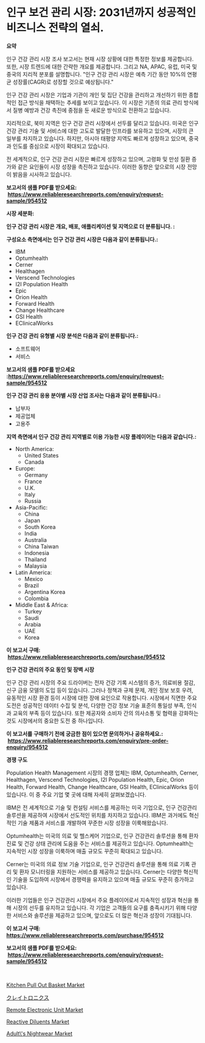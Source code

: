 <p><h1>인구 보건 관리 시장: 2031년까지 성공적인 비즈니스 전략의 열쇠.</h1></p><p><strong>요약</strong></p>
<p><p>인구 건강 관리 시장 조사 보고서는 현재 시장 상황에 대한 특정한 정보를 제공합니다. 또한, 시장 트렌드에 대한 간략한 개요를 제공합니다. 그리고 NA, APAC, 유럽, 미국 및 중국의 지리적 분포를 설명합니다. "인구 건강 관리 시장은 예측 기간 동안 10%의 연평균 성장률(CAGR)로 성장할 것으로 예상됩니다."</p><p>인구 건강 관리 시장은 기업과 기관이 개인 및 집단 건강을 관리하고 개선하기 위한 종합적인 접근 방식을 채택하는 추세를 보이고 있습니다. 이 시장은 기존의 의료 관리 방식에서 질병 예방과 건강 촉진에 중점을 둔 새로운 방식으로 전환하고 있습니다.</p><p>지리적으로, 북미 지역은 인구 건강 관리 시장에서 선두를 달리고 있습니다. 미국은 인구 건강 관리 기술 및 서비스에 대한 고도로 발달한 인프라를 보유하고 있으며, 시장의 큰 일부를 차지하고 있습니다. 하지만, 아시아 태평양 지역도 빠르게 성장하고 있으며, 중국과 인도를 중심으로 시장이 확대되고 있습니다.</p><p>전 세계적으로, 인구 건강 관리 시장은 빠르게 성장하고 있으며, 고령화 및 만성 질환 증가와 같은 요인들이 시장 성장을 촉진하고 있습니다. 이러한 동향은 앞으로의 시장 전망이 밝음을 시사하고 있습니다.</p></p>
<p><strong>보고서의 샘플 PDF를 받으세요: &nbsp;<a href="https://www.reliableresearchreports.com/enquiry/request-sample/954512">https://www.reliableresearchreports.com/enquiry/request-sample/954512</a></strong></p>
<p><strong>시장 세분화:</strong></p>
<p><strong> 인구 건강 관리 시장은 개요, 배포, 애플리케이션 및 지역으로 더 분류됩니다. :</strong></p>
<p><strong>구성요소 측면에서는 인구 건강 관리 시장은 다음과 같이 분류됩니다.:</strong></p>
<p><ul><li>IBM</li><li>Optumhealth</li><li>Cerner</li><li>Healthagen</li><li>Verscend Technologies</li><li>I2I Population Health</li><li>Epic</li><li>Orion Health</li><li>Forward Health</li><li>Change Healthcare</li><li>GSI Health</li><li>EClinicalWorks</li></ul></p>
<p><strong> 인구 건강 관리 유형별 시장 분석은 다음과 같이 분류됩니다.:</strong></p>
<p><ul><li>소프트웨어</li><li>서비스</li></ul></p>
<p><strong>보고서의 샘플 PDF를 받으세요 :<a href="https://www.reliableresearchreports.com/enquiry/request-sample/954512">https://www.reliableresearchreports.com/enquiry/request-sample/954512</a></strong></p>
<p><strong> 인구 건강 관리 응용 분야별 시장 산업 조사는 다음과 같이 분류됩니다.:</strong></p>
<p><ul><li>납부자</li><li>제공업체</li><li>고용주</li></ul></p>
<p><strong>지역 측면에서 인구 건강 관리 지역별로 이용 가능한 시장 플레이어는 다음과 같습니다.:</strong></p>
<p><ul>
    <li>
        North America:
        <ul>
            <li>United States</li>
            <li>Canada</li>
        </ul>
    </li>
    <li>
        Europe:
        <ul>
            <li>Germany</li>
            <li>France</li>
            <li>U.K.</li>
            <li>Italy</li>
            <li>Russia</li>
        </ul>
    </li>
    <li>
        Asia-Pacific:
        <ul>
            <li>China</li>
            <li>Japan</li>
            <li>South Korea</li>
            <li>India</li>
            <li>Australia</li>
            <li>China Taiwan</li>
            <li>Indonesia</li>
            <li>Thailand</li>
            <li>Malaysia</li>
        </ul>
    </li>
    <li>
        Latin America:
        <ul>
            <li>Mexico</li>
            <li>Brazil</li>
            <li>Argentina Korea</li>
            <li>Colombia</li>
        </ul>
    </li>
    <li>
        Middle East & Africa:
        <ul>
            <li>Turkey</li>
            <li>Saudi</li>
            <li>Arabia</li>
            <li>UAE</li>
            <li>Korea</li>
        </ul>
    </li>
    </ul></p>
<p><strong>이 보고서 구매: &nbsp;<a href="https://www.reliableresearchreports.com/purchase/954512">https://www.reliableresearchreports.com/purchase/954512</a></strong></p>
<p><strong>인구 건강 관리의 주요 동인 및 장벽 시장</strong></p>
<p><p>인구 건강 관리 시장의 주요 드라이버는 전자 건강 기록 시스템의 증가, 의료비용 절감, 신구 금융 모델의 도입 등이 있습니다. 그러나 정책과 규제 문제, 개인 정보 보호 우려, 유동적인 시장 환경 등이 시장에 대한 장애 요인으로 작용합니다. 시장에서 직면한 주요 도전은 성공적인 데이터 수집 및 분석, 다양한 건강 정보 기술 표준의 통일성 부족, 인식과 교육의 부족 등이 있습니다. 또한 제공자와 소비자 간의 의사소통 및 협력을 강화하는 것도 시장에서의 중요한 도전 중 하나입니다.</p></p>
<p><strong>이 보고서를 구매하기 전에 궁금한 점이 있으면 문의하거나 공유하세요.: &nbsp;<a href="https://www.reliableresearchreports.com/enquiry/pre-order-enquiry/954512">https://www.reliableresearchreports.com/enquiry/pre-order-enquiry/954512</a></strong></p>
<p><strong>경쟁 구도</strong></p>
<p><p>Population Health Management 시장의 경쟁 업체는 IBM, Optumhealth, Cerner, Healthagen, Verscend Technologies, I2I Population Health, Epic, Orion Health, Forward Health, Change Healthcare, GSI Health, EClinicalWorks 등이 있습니다. 이 중 주요 기업 몇 곳에 대해 자세히 살펴보겠습니다.</p><p>IBM은 전 세계적으로 기술 및 컨설팅 서비스를 제공하는 미국 기업으로, 인구 건강관리 솔루션을 제공하여 시장에서 선도적인 위치를 차지하고 있습니다. IBM은 과거에도 혁신적인 기술 제품과 서비스를 개발하여 꾸준한 시장 성장을 이룩해왔습니다.</p><p>Optumhealth는 미국의 의료 및 헬스케어 기업으로, 인구 건강관리 솔루션을 통해 환자 진료 및 건강 상태 관리에 도움을 주는 서비스를 제공하고 있습니다. Optumhealth는 지속적인 시장 성장을 이룩하며 매출 규모도 꾸준히 확대되고 있습니다.</p><p>Cerner는 미국의 의료 정보 기술 기업으로, 인구 건강관리 솔루션을 통해 의료 기록 관리 및 환자 모니터링을 지원하는 서비스를 제공하고 있습니다. Cerner는 다양한 혁신적인 기술을 도입하여 시장에서 경쟁력을 유지하고 있으며 매출 규모도 꾸준히 증가하고 있습니다.</p><p>이러한 기업들은 인구 건강관리 시장에서 주요 플레이어로서 지속적인 성장과 혁신을 통해 시장의 선두를 유지하고 있습니다. 각 기업은 고객들의 요구를 충족시키기 위해 다양한 서비스와 솔루션을 제공하고 있으며, 앞으로도 더 많은 혁신과 성장이 기대됩니다.</p></p>
<p><strong>이 보고서 구매: &nbsp; <a href="https://www.reliableresearchreports.com/purchase/954512">https://www.reliableresearchreports.com/purchase/954512</a></strong></p>
<p><strong>보고서의 샘플 PDF를 받으세요: &nbsp;<a href="https://www.reliableresearchreports.com/enquiry/request-sample/954512">https://www.reliableresearchreports.com/enquiry/request-sample/954512</a></strong><strong></strong></p>
<p>&nbsp;</p>
<p><p><a href="https://issuu.com/reportprime-2/docs/kitchen-pull-out-basket-market-size-2030.pptx">Kitchen Pull Out Basket Market</a></p><p><a href="https://github.com/zjkmgcs938405/Market-Research-Report-List-1/blob/main/7144242185260.md">クレイトロニクス</a></p><p><a href="https://view.publitas.com/reportprime-1/remote-electronic-unit-market-provides-detailed-segmentation-of-this-market-based-on-type-application-and-region-and-forecast-for-the-period-from-2024-2031/">Remote Electronic Unit Market</a></p><p><a href="https://view.publitas.com/reportprime-1/reactive-diluents-market-size-share-trends-analysis-report-by-application-regional-outlook-competitive-strategies-and-segment-forecasts-2024-2031/">Reactive Diluents Market</a></p><p><a href="https://github.com/JameTravis/Market-Research-Report-List-4/blob/main/adults-nightwear-market.md">Adult\'s Nightwear Market</a></p></p>